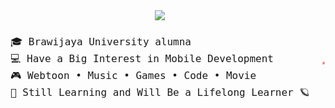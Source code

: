 <div align="center">
<div style="display: flex; align-items: center; justify-content: center;">
<div style="flex: 1;">
<img src="https://readme-typing-svg.demolab.com/?font=Inconsolata&weight=500&size=40&duration=4000&pause=300&color=EA005E&center=true&vCenter=true&multiline=true&repeat=false&random=false&width=1300&height=140&lines=hi+there!+%E2%9C%A7%CB%96*%C2%B0%E0%BF%90;i%27m+aulia%2C+a+girl+dev+techie+from+the+stars+%E2%9D%80" width="90%" />
<pre style="
 width: 100%;
margin-top: 20px;
font-size: 16px;
text-align: left;
">
🎓 Brawijaya University alumna
💻 Have a Big Interest in Mobile Development 
🎮 Webtoon • Music • Games • Code • Movie
🌙 Still Learning and Will Be a Lifelong Learner 🪐
</pre>
</div>
<div style="padding-left: 20px;">
<img src="https://github.com/auliaahc/auliaahc/blob/main/assets/loopy.gif" width="150px" />
</div>
</div>
</div>
